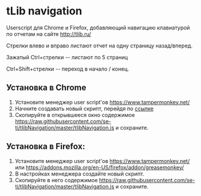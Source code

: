 # tLib navigation

Userscript для Chrome и Firefox, добавляющий навигацию клавиатурой по отчетам на сайте http://tlib.ru/

Стрелки влево и вправо листают отчет на одну страницу назад/вперед.

Зажатый Ctrl+стрелки -- листают по 5 страниц

Ctrl+Shift+стрелки -- переход в начало / конец.

## Установка в Chrome
1. Установите менеджер user script'ов https://www.tampermonkey.net/
2. Начните создавать новый скрипт, перейдя по [ссылке](chrome-extension://dhdgffkkebhmkfjojejmpbldmpobfkfo/options.html#nav=new-user-script+editor)
3. Скопируйте в открывшееся окно содержимое https://raw.githubusercontent.com/se-ti/tlibNavigation/master/tlibNavigation.js и сохраните. 

## Установка в Firefox:
1. Установите менеджер user script'ов https://www.tampermonkey.net/ или https://addons.mozilla.org/en-US/firefox/addon/greasemonkey/
2. В настройках менеджера создайте новый скрипт.
3. Скопируйте в него содержимое https://raw.githubusercontent.com/se-ti/tlibNavigation/master/tlibNavigation.js и сохраните. 

